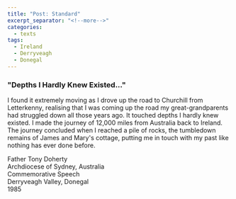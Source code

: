 ```yaml
---
title: "Post: Standard"
excerpt_separator: "<!--more-->"
categories:
  - texts
tags:
  - Ireland
  - Derryveagh
  - Donegal
---
```

### "Depths I Hardly Knew Existed..."

I found it extremely moving as I drove up the road to Churchill from Letterkenny, realising that I was coming up the road my great-grandparents had struggled down all those years ago. It touched depths I hardly knew existed. I made the journey of 12,000 miles from Australia back to Ireland. The journey concluded when I reached a pile of rocks, the tumbledown remains of James and Mary's cottage, putting me in touch with my past like nothing has ever done before.  
<!--more-->
Father Tony Doherty  
Archdiocese of Sydney, Australia  
Commemorative Speech  
Derryveagh Valley, Donegal  
1985
